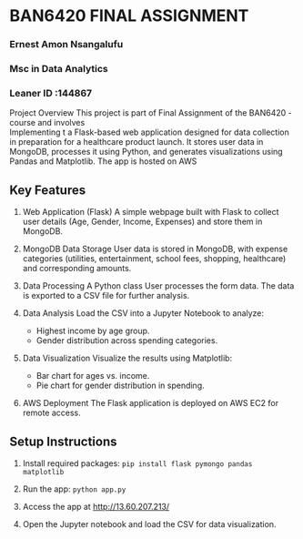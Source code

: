 # BAN6420 FINAL ASSIGNMENT

### Ernest Amon Nsangalufu
### Msc in Data Analytics
### Leaner ID :144867

Project Overview
This project is part of Final Assignment of the BAN6420 - course and involves  
Implementing t a Flask-based web application designed for data collection in preparation for a healthcare product launch. It stores user data in MongoDB, processes it using Python, and generates visualizations using Pandas and Matplotlib. The app is hosted on AWS

## Key Features
1.	Web Application (Flask)
     A simple webpage built with Flask to collect user details (Age, Gender, Income, Expenses) and store them in MongoDB.

2.	MongoDB Data Storage
   User data is stored in MongoDB, with expense categories (utilities, entertainment, school fees, shopping, healthcare) and corresponding amounts.

4.	Data Processing
    A Python class User processes the form data.
  	The data is exported to a CSV file for further analysis.

5.	Data Analysis
    Load the CSV into a Jupyter Notebook to analyze:
     - Highest income by age group.
     - Gender distribution across spending categories.

6.	Data Visualization
   Visualize the results using Matplotlib:
    - Bar chart for ages vs. income.
    - Pie chart for gender distribution in spending.

7.	AWS Deployment
   The Flask application is deployed on AWS EC2 for remote access.


## Setup Instructions
1.	Install required packages:
    `pip install flask pymongo pandas matplotlib`

2.	Run the app:
    `python app.py`

3.	Access the app at http://13.60.207.213/

4.	Open the Jupyter notebook and load the CSV for data visualization.

